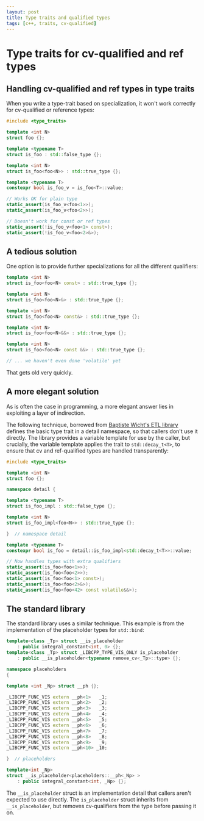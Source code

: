 ```yaml
---
layout: post
title: Type traits and qualified types
tags: [c++, traits, cv-qualified]
---
```

# Type traits for cv-qualified and ref types

## Handling cv-qualified and ref types in type traits
When you write a type-trait based on specialization, it won't work correctly for
cv-qualified or reference types:

```c++
#include <type_traits>

template <int N>
struct foo {};

template <typename T>
struct is_foo : std::false_type {};

template <int N>
struct is_foo<foo<N>> : std::true_type {};

template <typename T>
constexpr bool is_foo_v = is_foo<T>::value;

// Works OK for plain type
static_assert(is_foo_v<foo<1>>);
static_assert(is_foo_v<foo<2>>);

// Doesn't work for const or ref types
static_assert(!is_foo_v<foo<1> const>);
static_assert(!is_foo_v<foo<2>&>);
```

## A tedious solution
One option is to provide further specializations for all the different
qualifiers:
```c++
template <int N>
struct is_foo<foo<N> const> : std::true_type {};

template <int N>
struct is_foo<foo<N>&> : std::true_type {};

template <int N>
struct is_foo<foo<N> const&> : std::true_type {};

template <int N>
struct is_foo<foo<N>&&> : std::true_type {};

template <int N>
struct is_foo<foo<N> const &&> : std::true_type {};

// ... we haven't even done 'volatile' yet
```
That gets old very quickly.

## A more elegant solution
As is often the case in programming, a more elegant answer lies in exploiting a
layer of indirection.

The following technique, borrowed from [Baptiste Wicht's ETL library](https://github.com/wichtounet/etl/blob/32e8153b38e0029176ca4fe2395b7fa6babe3189/include/etl/traits.hpp)
defines the basic type trait in a detail namespace, so that callers don't use it
directly. The library provides a variable template for use by the caller, but
crucially, the variable template applies the trait to `std::decay_t<T>`, to
ensure that cv and ref-qualified types are handled transparently:

```c++
#include <type_traits>

template <int N>
struct foo {};

namespace detail {

template <typename T>
struct is_foo_impl : std::false_type {};

template <int N>
struct is_foo_impl<foo<N>> : std::true_type {};

}  // namespace detail

template <typename T>
constexpr bool is_foo = detail::is_foo_impl<std::decay_t<T>>::value;

// Now handles types with extra qualifiers
static_assert(is_foo<foo<1>>);
static_assert(is_foo<foo<2>>);
static_assert(is_foo<foo<1> const>);
static_assert(is_foo<foo<2>&>);
static_assert(is_foo<foo<42> const volatile&&>);
```

## The standard library
The standard library uses a similar technique. This example is from the implementation of the placeholder types for `std::bind`:
```c++
template<class _Tp> struct __is_placeholder
    : public integral_constant<int, 0> {};
template<class _Tp> struct _LIBCPP_TYPE_VIS_ONLY is_placeholder
    : public __is_placeholder<typename remove_cv<_Tp>::type> {};

namespace placeholders
{

template <int _Np> struct __ph {};

_LIBCPP_FUNC_VIS extern __ph<1>   _1;
_LIBCPP_FUNC_VIS extern __ph<2>   _2;
_LIBCPP_FUNC_VIS extern __ph<3>   _3;
_LIBCPP_FUNC_VIS extern __ph<4>   _4;
_LIBCPP_FUNC_VIS extern __ph<5>   _5;
_LIBCPP_FUNC_VIS extern __ph<6>   _6;
_LIBCPP_FUNC_VIS extern __ph<7>   _7;
_LIBCPP_FUNC_VIS extern __ph<8>   _8;
_LIBCPP_FUNC_VIS extern __ph<9>   _9;
_LIBCPP_FUNC_VIS extern __ph<10> _10;

}  // placeholders

template<int _Np>
struct __is_placeholder<placeholders::__ph<_Np> >
    : public integral_constant<int, _Np> {};
```

The `__is_placeholder` struct is an implementation detail that callers aren't expected to use directly. The `is_placeholder` struct inherits from `__is_placeholder`, but removes cv-qualifiers from the type before passing it on.
